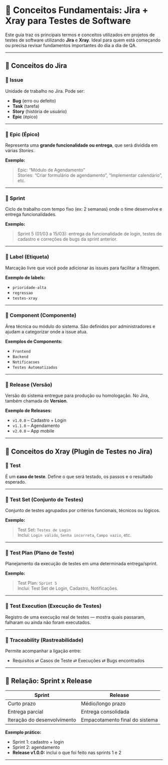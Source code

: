 # 🧠 Conceitos Fundamentais: Jira + Xray para Testes de Software

Este guia traz os principais termos e conceitos utilizados em projetos de testes de software utilizando **Jira** e **Xray**. Ideal para quem está começando ou precisa revisar fundamentos importantes do dia a dia de QA.

---

## 📌 Conceitos do Jira

### 📌 Issue
Unidade de trabalho no Jira. Pode ser:
- **Bug** (erro ou defeito)
- **Task** (tarefa)
- **Story** (história de usuário)
- **Epic** (épico)

---

### 📌 Epic (Épico)
Representa uma **grande funcionalidade ou entrega**, que será dividida em várias *Stories*.

**Exemplo:**  
> Epic: “Módulo de Agendamento”  
> Stories: “Criar formulário de agendamento”, “Implementar calendário”, etc.

---

### 📌 Sprint
Ciclo de trabalho com tempo fixo (ex: 2 semanas) onde o time desenvolve e entrega funcionalidades.

**Exemplo:**  
> Sprint 5 (01/03 a 15/03): entrega da funcionalidade de login, testes de cadastro e correções de bugs da sprint anterior.

---

### 📌 Label (Etiqueta)
Marcação livre que você pode adicionar às issues para facilitar a filtragem.

**Exemplo de labels:**  
- `prioridade-alta`
- `regressao`
- `testes-xray`

---

### 📌 Component (Componente)
Área técnica ou módulo do sistema. São definidos por administradores e ajudam a categorizar onde a issue atua.

**Exemplos de Components:**
- `Frontend`
- `Backend`
- `Notificacoes`
- `Testes Automatizados`

---

### 📌 Release (Versão)
Versão do sistema entregue para produção ou homologação. No Jira, também chamada de **Version**.

**Exemplo de Releases:**
- `v1.0.0` – Cadastro + Login
- `v1.1.0` – Agendamento
- `v2.0.0` – App mobile

---

## 🧪 Conceitos do Xray (Plugin de Testes no Jira)

### 📌 Test
É um **caso de teste**. Define o que será testado, os passos e o resultado esperado.

---

### 📌 Test Set (Conjunto de Testes)
Conjunto de testes agrupados por critérios funcionais, técnicos ou lógicos.

**Exemplo:**  
> Test Set: `Testes de Login`  
> Inclui: `Login válido`, `Senha incorreta`, `Campo vazio`, etc.

---

### 📌 Test Plan (Plano de Teste)
Planejamento da execução de testes em uma determinada entrega/sprint.

**Exemplo:**  
> Test Plan: `Sprint 5`  
> Inclui: Test Set de Login, Cadastro, Notificações.

---

### 📌 Test Execution (Execução de Testes)
Registro de uma execução real de testes — mostra quais passaram, falharam ou ainda não foram executados.

---

### 📌 Traceability (Rastreabilidade)
Permite acompanhar a ligação entre:
- Requisitos ⇄ Casos de Teste ⇄ Execuções ⇄ Bugs encontrados

---

## 🔗 Relação: Sprint x Release

| Sprint                  | Release                         |
|-------------------------|----------------------------------|
| Curto prazo             | Médio/longo prazo                |
| Entrega parcial         | Entrega consolidada              |
| Iteração do desenvolvimento | Empacotamento final do sistema |

**Exemplo prático:**
- Sprint 1: cadastro + login
- Sprint 2: agendamento
- **Release v1.0.0:** inclui o que foi feito nas sprints 1 e 2

---

